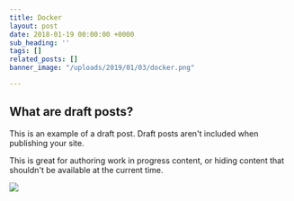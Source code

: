 ```yaml
---
title: Docker
layout: post
date: 2018-01-19 00:00:00 +0000
sub_heading: ''
tags: []
related_posts: []
banner_image: "/uploads/2019/01/03/docker.png"

---
```

## What are draft posts?

This is an example of a draft post. Draft posts aren't included when publishing your site.

This is great for authoring work in progress content, or hiding content that shouldn't be available at the current time.

![](/uploads/2018/02/17/building.jpg)